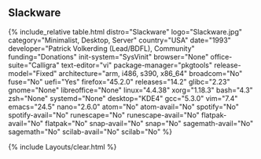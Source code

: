 ## Slackware
{% include_relative table.html distro="Slackware" logo="Slackware.jpg" category="Minimalist, Desktop, Server" country="USA" date="1993" developer="Patrick Volkerding (Lead/BDFL), Community" funding="Donations" init-system="SysVinit" browser="None" office-suite="Calligra" text-editor="vi" package-manager="pkgtools" release-model="Fixed" architecture="arm, i486, s390, x86_64" broadcom="No" fuse="No" uefi="Yes" firefox="45.2.0" releases="14.2" glibc="2.23" gnome="None" libreoffice="None" linux="4.4.38" xorg="1.18.3" bash="4.3" zsh="None" systemd="None" desktop="KDE4" gcc="5.3.0" vim="7.4" emacs="24.5" nano="2.6.0" atom="No" atom-avail="No" spotify="No" spotify-avail="No" runescape="No" runescape-avail="No" flatpak-avail="No" flatpak="No" snap-avail="No" snap="No" sagemath-avail="No" sagemath="No" scilab-avail="No" scilab="No" %}

{% include Layouts/clear.html %}
